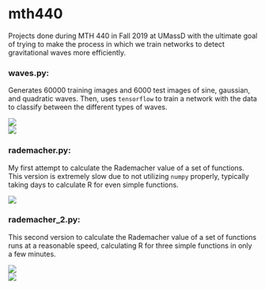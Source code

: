 # mth440
Projects done during MTH 440 in Fall 2019 at UMassD with the ultimate goal of trying to make the process in which we train networks to detect gravitational waves more efficiently.

### waves.py:
Generates 60000 training images and 6000 test images of sine, gaussian, and quadratic waves.  Then, uses `tensorflow` to train a network with the data to classify between the different types of waves.

![](https://i.imgur.com/RE6yFCS.png)  
![](https://i.imgur.com/7DgNrVi.png)  

### rademacher.py:
My first attempt to calculate the Rademacher value of a set of functions.  This version is extremely slow due to not utilizing `numpy` properly, typically taking days to calculate R for even simple functions.

![](https://i.imgur.com/3bCU0JG.png)  

### rademacher_2.py:
This second version to calculate the Rademacher value of a set of functions runs at a reasonable speed, calculating R for three simple functions in only a few minutes.

![](https://i.imgur.com/8C5rkTH.png)  
![](https://i.imgur.com/YWjuiQa.png)  
